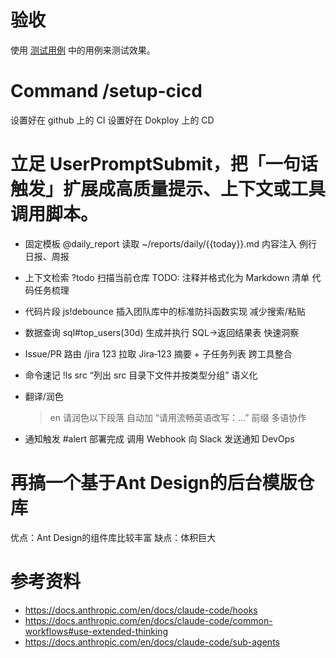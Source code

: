 # 验收

使用 [测试用例](docs/测试用例.md) 中的用例来测试效果。

# Command /setup-cicd

设置好在 github 上的 CI
设置好在 Dokploy 上的 CD

# 立足 UserPromptSubmit，把「一句话触发」扩展成高质量提示、上下文或工具调用脚本。

- 固定模板
  @daily_report
  读取 ~/reports/daily/{{today}}.md 内容注入
  例行日报、周报

- 上下文检索
  ?todo
  扫描当前仓库 TODO: 注释并格式化为 Markdown 清单
  代码任务梳理

- 代码片段
  js!debounce
  插入团队库中的标准防抖函数实现
  减少搜索/粘贴

- 数据查询
  sql#top_users(30d)
  生成并执行 SQL→返回结果表
  快速洞察

- Issue/PR 路由
  /jira 123
  拉取 Jira‑123 摘要 + 子任务列表
  跨工具整合

- 命令速记
  !ls src
  “列出 src 目录下文件并按类型分组”
  语义化

- 翻译/润色

  > en 请润色以下段落
  > 自动加 “请用流畅英语改写：…” 前缀
  > 多语协作

- 通知触发
  #alert 部署完成
  调用 Webhook 向 Slack 发送通知
  DevOps

# 再搞一个基于Ant Design的后台模版仓库

优点：Ant Design的组件库比较丰富
缺点：体积巨大

# 参考资料

- https://docs.anthropic.com/en/docs/claude-code/hooks
- https://docs.anthropic.com/en/docs/claude-code/common-workflows#use-extended-thinking
- https://docs.anthropic.com/en/docs/claude-code/sub-agents
